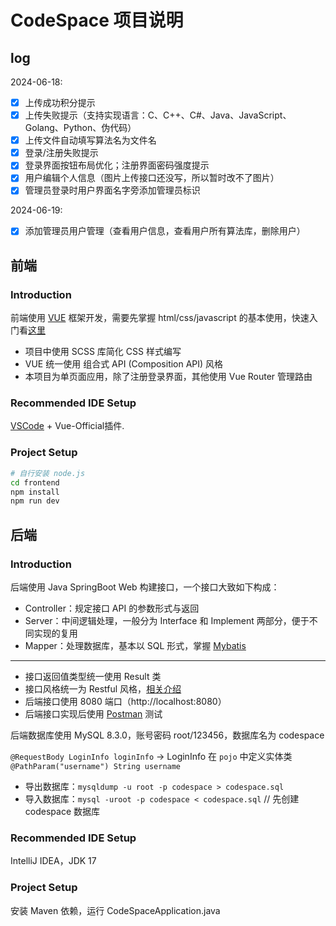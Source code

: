 # CodeSpace 项目说明

## log

2024-06-18: 

- [x] 上传成功积分提示
- [x] 上传失败提示（支持实现语言：C、C++、C#、Java、JavaScript、Golang、Python、伪代码）
- [x] 上传文件自动填写算法名为文件名
- [x] 登录/注册失败提示
- [x] 登录界面按钮布局优化；注册界面密码强度提示
- [x] 用户编辑个人信息（图片上传接口还没写，所以暂时改不了图片）
- [x] 管理员登录时用户界面名字旁添加管理员标识

2024-06-19:

- [x] 添加管理员用户管理（查看用户信息，查看用户所有算法库，删除用户）

## 前端

### Introduction 

前端使用 [VUE](https://cn.vuejs.org/) 框架开发，需要先掌握 html/css/javascript 的基本使用，快速入门看[这里](https://developer.mozilla.org/zh-CN/docs/Learn/Getting_started_with_the_web/HTML_basics)


- 项目中使用 SCSS 库简化 CSS 样式编写
- VUE 统一使用 组合式 API (Composition API) 风格
- 本项目为单页面应用，除了注册登录界面，其他使用 Vue Router 管理路由

### Recommended IDE Setup

[VSCode](https://code.visualstudio.com/) + Vue-Official插件.

### Project Setup

```sh
# 自行安装 node.js
cd frontend
npm install
npm run dev
```

## 后端

### Introduction 

后端使用 Java SpringBoot Web 构建接口，一个接口大致如下构成：

- Controller：规定接口 API 的参数形式与返回
- Server：中间逻辑处理，一般分为 Interface 和 Implement 两部分，便于不同实现的复用
- Mapper：处理数据库，基本以 SQL 形式，掌握 [Mybatis](https://www.bilibili.com/video/BV1MT4y1k7wZ/)

---

- 接口返回值类型统一使用 Result 类  
- 接口风格统一为 Restful 风格，[相关介绍](http://ruanyifeng.com/blog/2014/05/restful_api.html)
- 后端接口使用 8080 端口（http://localhost:8080） 
- 后端接口实现后使用 [Postman](https://www.postman.com/) 测试


后端数据库使用 MySQL 8.3.0，账号密码 root/123456，数据库名为 codespace

`@RequestBody LoginInfo loginInfo` -> LoginInfo 在 `pojo` 中定义实体类  
`@PathParam("username") String username`

- 导出数据库：`mysqldump -u root -p codespace > codespace.sql`
- 导入数据库：`mysql -uroot -p codespace < codespace.sql` // 先创建 codespace 数据库

### Recommended IDE Setup

IntelliJ IDEA，JDK 17

### Project Setup

安装 Maven 依赖，运行 CodeSpaceApplication.java